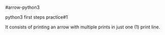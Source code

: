 #arrow-python3

python3 first steps practice#1


It consists of printing an arrow with multiple prints in just one (1) print line.